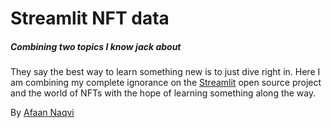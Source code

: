 # Streamlit NFT data
##### _Combining two topics I know jack about_
They say the best way to learn something new is to just dive right in. Here I am combining my complete ignorance on the [Streamlit](https://streamlit.io/) open source project and the world of NFTs with the hope of learning something along the way.

By [Afaan Naqvi](https://www.linkedin.com/in/afaan-naqvi-30767bb/)
